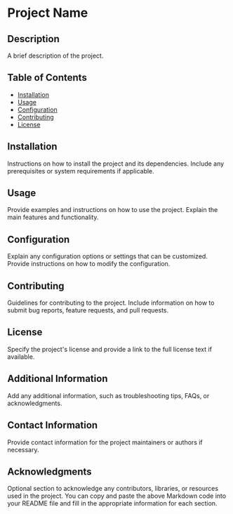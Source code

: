 # Project Name

## Description

A brief description of the project.

## Table of Contents

- [Installation](#installation)
- [Usage](#usage)
- [Configuration](#configuration)
- [Contributing](#contributing)
- [License](#license)

## Installation

Instructions on how to install the project and its dependencies. Include any prerequisites or system requirements if applicable.

## Usage

Provide examples and instructions on how to use the project. Explain the main features and functionality.

## Configuration

Explain any configuration options or settings that can be customized. Provide instructions on how to modify the configuration.

## Contributing

Guidelines for contributing to the project. Include information on how to submit bug reports, feature requests, and pull requests.

## License

Specify the project's license and provide a link to the full license text if available.

## Additional Information

Add any additional information, such as troubleshooting tips, FAQs, or acknowledgments.

## Contact Information

Provide contact information for the project maintainers or authors if necessary.

## Acknowledgments

Optional section to acknowledge any contributors, libraries, or resources used in the project.
You can copy and paste the above Markdown code into your README file and fill in the appropriate information for each section.






